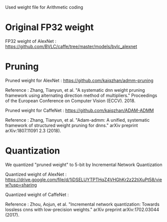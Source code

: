 Used weight file for Arithmetic coding

# Original FP32 weight

FP32 weight of AlexNet : https://github.com/BVLC/caffe/tree/master/models/bvlc_alexnet

# Pruning

Pruned weight for AlexNet : https://github.com/kaiqzhan/admm-pruning

Reference : Zhang, Tianyun, et al. "A systematic dnn weight pruning framework using alternating direction method of multipliers." Proceedings of the European Conference on Computer Vision (ECCV). 2018.


Pruned weight for CaffeNet : https://github.com/kaiqzhan/ADAM-ADMM

Reference : Zhang, Tianyun, et al. "Adam-admm: A unified, systematic framework of structured weight pruning for dnns." arXiv preprint arXiv:1807.11091 2.3 (2018).

# Quantization

We quantized "pruned weight" to 5-bit by Incremental Network Quantization

Quantized weight of AlexNet : https://drive.google.com/file/d/1iDSELUYTPTHqZ4VHGhKr2z22tiXuPt58/view?usp=sharing 

Quantized weight of CaffeNet : 

Reference : Zhou, Aojun, et al. "Incremental network quantization: Towards lossless cnns with low-precision weights." arXiv preprint arXiv:1702.03044 (2017).
